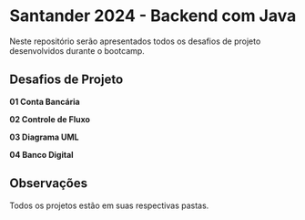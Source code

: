 # Santander 2024 - Backend com Java

Neste repositório serão apresentados todos os desafios de projeto desenvolvidos durante o bootcamp.

## Desafios de Projeto

**01 Conta Bancária**

**02 Controle de Fluxo**

**03 Diagrama UML**

**04 Banco Digital**

## Observações
Todos os projetos estão em suas respectivas pastas.